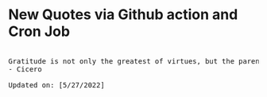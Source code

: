 # New Quotes via Github action and Cron Job

<pre>
<!-- #quote -->
Gratitude is not only the greatest of virtues, but the parent of all the others.
- Cicero

Updated on: [5/27/2022]
<!-- #quoteEnd -->
</pre>
